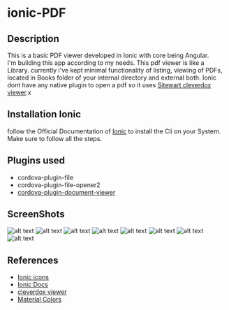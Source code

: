 # ionic-PDF

## Description
This is a basic PDF viewer developed in Ionic with core being Angular.<br>
I'm building this app according to my needs. This pdf viewer is like a Library. currently i've kept minimal functionality of listing, viewing of PDFs, located in Books folder of your internal directory and external both. Ionic dont have any native plugin to open a pdf so it uses [Sitewart cleverdox viewer](https://play.google.com/store/apps/details?id=de.sitewaerts.cleverdox.viewer).x

## Installation Ionic
follow the Official Documentation of [Ionic](https://ionicframework.com/docs/installation/cli) to install the Cli on your System. Make sure to follow all the steps.

## Plugins used
- cordova-plugin-file
- cordova-plugin-file-opener2
- [cordova-plugin-document-viewer](https://github.com/sitewaerts/cordova-plugin-document-viewer)

## ScreenShots
![alt text](https://raw.githubusercontent.com/shivam1410/ionic-PDF/blob/master/src/assets/Screenshot_20200318-152719.jpg)
![alt text](https://raw.githubusercontent.com/shivam1410/ionic-PDF/blob/master/src/assets/Screenshot_20200318-152733.jpg)
![alt text](https://raw.githubusercontent.com/shivam1410/ionic-PDF/blob/master/src/assets/Screenshot_20200318-152738.jpg)
![alt text](https://raw.githubusercontent.com/shivam1410/ionic-PDF/blob/master/src/assets/Screenshot_20200318-182206.jpg)
![alt text](https://raw.githubusercontent.com/shivam1410/ionic-PDF/blob/master/src/assets/Screenshot_20200318-182212.jpg)
![alt text](https://raw.githubusercontent.com/shivam1410/ionic-PDF/blob/master/src/assets/Screenshot_20200318-101604.jpg)
![alt text](https://raw.githubusercontent.com/shivam1410/ionic-PDF/blob/master/src/assets/Screenshot_20200318-152825.jpg)
![alt text](https://raw.githubusercontent.com/shivam1410/ionic-PDF/blob/master/src/assets/Screenshot_20200318-182224.jpg)

## References
- [Ionic icons](https://ionicframework.com/docs/v3/ionicons/)
- [Ionic Docs](https://ionicframework.com/docs/components)
- [cleverdox viewer](https://play.google.com/store/apps/details?id=de.sitewaerts.cleverdox.viewer)
- [Material Colors](https://material-ui.com/customization/color/)
